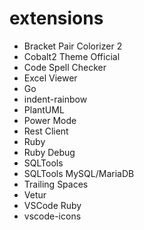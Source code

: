 # extensions
- Bracket Pair Colorizer 2
- Cobalt2 Theme Official
- Code Spell Checker
- Excel Viewer
- Go
- indent-rainbow
- PlantUML
- Power Mode
- Rest Client
- Ruby
- Ruby Debug
- SQLTools
- SQLTools MySQL/MariaDB
- Trailing Spaces
- Vetur
- VSCode Ruby
- vscode-icons
